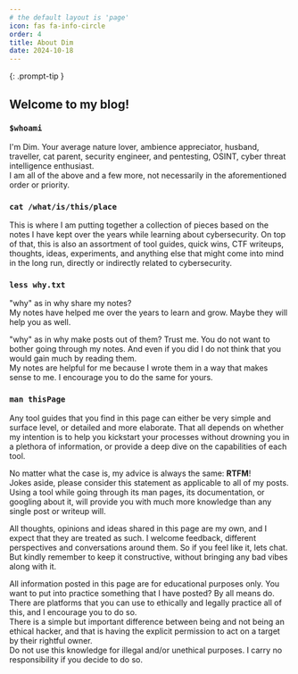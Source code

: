 ```yaml
---
# the default layout is 'page'
icon: fas fa-info-circle
order: 4
title: About Dim
date: 2024-10-18 
---
```


{: .prompt-tip }
## Welcome to my blog!

### `$whoami`
I'm Dim.  Your average nature lover, ambience appreciator, husband, traveller, cat parent, security engineer, and pentesting, OSINT, cyber threat intelligence enthusiast.  
I am all of the above and a few more, not necessarily in the aforementioned order or priority.

### `cat /what/is/this/place`
This is where I am putting together a collection of pieces based on the notes I have kept over the years while learning about cybersecurity.
On top of that, this is also an assortment of tool guides, quick wins, CTF writeups, thoughts, ideas, experiments, and anything else that might come into mind in the long run, directly or indirectly related to cybersecurity.

### `less why.txt`
"why" as in why share my notes?  
My notes have helped me over the years to learn and grow.  Maybe they will help you as well.

"why" as in why make posts out of them?
Trust me.  You do not want to bother going through my notes.  And even if you did I do not think that you would gain much by reading them.  
My notes are helpful for me because I wrote them in a way that makes sense to me.  I encourage you to do the same for yours.

### `man thisPage`
Any tool guides that you find in this page can either be very simple and surface level, or detailed and more elaborate.  That all depends on whether my intention is to help you kickstart your processes without drowning you in a plethora of information, or provide a deep dive on the capabilities of each tool.  

No matter what the case is, my advice is always the same: **RTFM**!  
Jokes aside, please consider this statement as applicable to all of my posts.  Using a tool while going through its man pages, its documentation, or googling about it, will provide you with much more knowledge than any single post or writeup will.

All thoughts, opinions and ideas shared in this page are my own, and I expect that they are treated as such.  I welcome feedback, different perspectives and conversations around them.  So if you feel like it, lets chat.  But kindly remember to keep it constructive, without bringing any bad vibes along with it.

All information posted in this page are for educational purposes only.  You want to put into practice something that I have posted?  By all means do.  There are platforms that you can use to ethically and legally practice all of this, and I encourage you to do so.  
There is a simple but important difference between being and not being an ethical hacker, and that is having the explicit permission to act on a target by their rightful owner.  
Do not use this knowledge for illegal and/or unethical purposes.  I carry no responsibility if you decide to do so.
